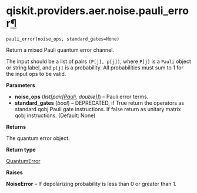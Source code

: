 # qiskit.providers.aer.noise.pauli\_error[¶](#qiskit-providers-aer-noise-pauli-error "Permalink to this headline")

<span id="undefined" />

`pauli_error(noise_ops, standard_gates=None)`

Return a mixed Pauli quantum error channel.

The input should be a list of pairs `(P[j], p[j])`, where `P[j]` is a `Pauli` object or string label, and `p[j]` is a probability. All probabilities must sum to 1 for the input ops to be valid.

**Parameters**

*   **noise\_ops** (*list\[pair\[*[*Pauli*](qiskit.quantum_info.Pauli#qiskit.quantum_info.Pauli "qiskit.quantum_info.Pauli")*, double]]*) – Pauli error terms.
*   **standard\_gates** (*bool*) – DEPRECATED, if True return the operators as standard qobj Pauli gate instructions. If false return as unitary matrix qobj instructions. (Default: None)

**Returns**

The quantum error object.

**Return type**

[QuantumError](qiskit.providers.aer.noise.QuantumError#qiskit.providers.aer.noise.QuantumError "qiskit.providers.aer.noise.QuantumError")

**Raises**

**NoiseError** – If depolarizing probability is less than 0 or greater than 1.
